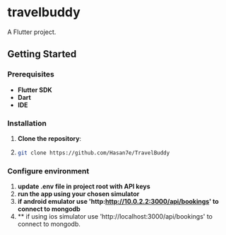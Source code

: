 # travelbuddy

A Flutter project.

## Getting Started
### Prerequisites
- **Flutter SDK**
- **Dart**
- **IDE**

### Installation
1. **Clone the repository**:
2.  ```bash
    git clone https://github.com/Hasan7e/TravelBuddy

### Configure environment
1. **update .env file in project root with API keys**
2. **run the app using your chosen simulator**
3. **if android emulator use 'http:http://10.0.2.2:3000/api/bookings' to connect to mongodb**
4. ** if using ios simulator use 'http://localhost:3000/api/bookings' to connect to mongodb.
